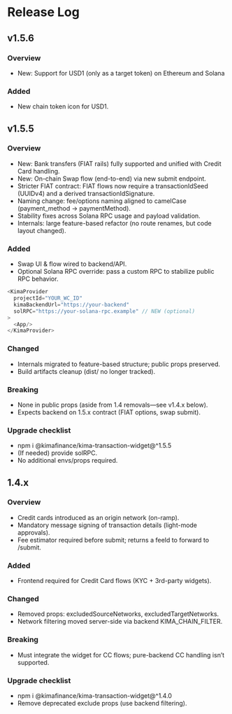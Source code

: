 # Release Log

## v1.5.6

### Overview

- New: Support for USD1 (only as a target token) on Ethereum and Solana

### Added

- New chain token icon for USD1.

## v1.5.5

### Overview

- New: Bank transfers (FIAT rails) fully supported and unified with Credit Card handling.
- New: On-chain Swap flow (end-to-end) via new submit endpoint.
- Stricter FIAT contract: FIAT flows now require a transactionIdSeed (UUIDv4) and a derived transactionIdSignature.
- Naming change: fee/options naming aligned to camelCase (payment_method → paymentMethod).
- Stability fixes across Solana RPC usage and payload validation.
- Internals: large feature-based refactor (no route renames, but code layout changed).

### Added

- Swap UI & flow wired to backend/API.
- Optional Solana RPC override: pass a custom RPC to stabilize public RPC behavior.

```typescript
<KimaProvider
  projectId="YOUR_WC_ID"
  kimaBackendUrl="https://your-backend"
  solRPC="https://your-solana-rpc.example" // NEW (optional)
>
  <App/>
</KimaProvider>
```

### Changed

- Internals migrated to feature-based structure; public props preserved.
- Build artifacts cleanup (dist/ no longer tracked).

### Breaking

- None in public props (aside from 1.4 removals—see v1.4.x below).
- Expects backend on 1.5.x contract (FIAT options, swap submit).

### Upgrade checklist

- npm i @kimafinance/kima-transaction-widget@^1.5.5
- (If needed) provide solRPC.
- No additional envs/props required.

## 1.4.x

### Overview

- Credit cards introduced as an origin network (on-ramp).
- Mandatory message signing of transaction details (light-mode approvals).
- Fee estimator required before submit; returns a feeId to forward to /submit.

### Added

- Frontend required for Credit Card flows (KYC + 3rd-party widgets).

### Changed

- Removed props: excludedSourceNetworks, excludedTargetNetworks.
- Network filtering moved server-side via backend KIMA_CHAIN_FILTER.

### Breaking

- Must integrate the widget for CC flows; pure-backend CC handling isn’t supported.

### Upgrade checklist

- npm i @kimafinance/kima-transaction-widget@^1.4.0
- Remove deprecated exclude props (use backend filtering).
